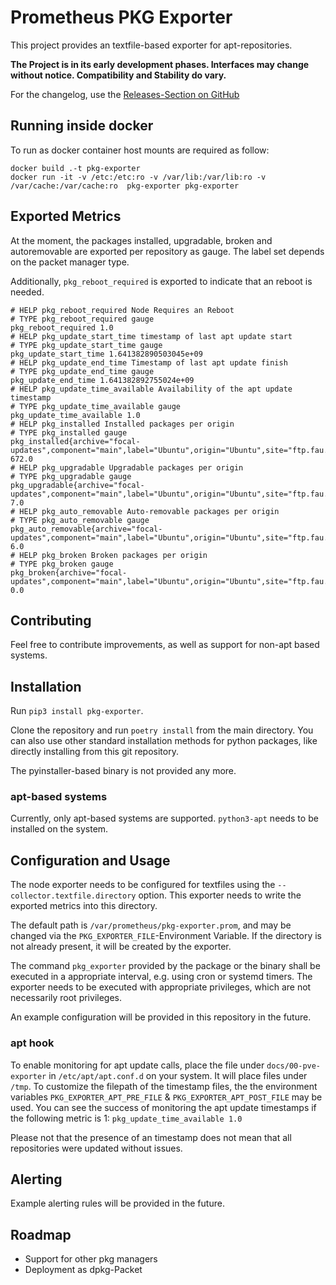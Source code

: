 # Prometheus PKG Exporter

This project provides an textfile-based exporter for apt-repositories. 

**The Project is in its early development phases. Interfaces may change without notice. Compatibility and Stability do vary.**

For the changelog, use the [Releases-Section on GitHub](https://github.com/margau/pkg-exporter/releases/)

## Running inside docker

To run as docker container host mounts are required as follow:
```
docker build .-t pkg-exporter
docker run -it -v /etc:/etc:ro -v /var/lib:/var/lib:ro -v /var/cache:/var/cache:ro  pkg-exporter pkg-exporter
```

## Exported Metrics

At the moment, the packages installed, upgradable, broken and autoremovable are exported per repository as gauge. The label set depends on the packet manager type.

Additionally, `pkg_reboot_required` is exported to indicate that an reboot is needed.

```
# HELP pkg_reboot_required Node Requires an Reboot
# TYPE pkg_reboot_required gauge
pkg_reboot_required 1.0
# HELP pkg_update_start_time timestamp of last apt update start
# TYPE pkg_update_start_time gauge
pkg_update_start_time 1.641382890503045e+09
# HELP pkg_update_end_time Timestamp of last apt update finish
# TYPE pkg_update_end_time gauge
pkg_update_end_time 1.641382892755024e+09
# HELP pkg_update_time_available Availability of the apt update timestamp
# TYPE pkg_update_time_available gauge
pkg_update_time_available 1.0
# HELP pkg_installed Installed packages per origin
# TYPE pkg_installed gauge
pkg_installed{archive="focal-updates",component="main",label="Ubuntu",origin="Ubuntu",site="ftp.fau.de",trusted="True"} 672.0
# HELP pkg_upgradable Upgradable packages per origin
# TYPE pkg_upgradable gauge
pkg_upgradable{archive="focal-updates",component="main",label="Ubuntu",origin="Ubuntu",site="ftp.fau.de",trusted="True"} 7.0
# HELP pkg_auto_removable Auto-removable packages per origin
# TYPE pkg_auto_removable gauge
pkg_auto_removable{archive="focal-updates",component="main",label="Ubuntu",origin="Ubuntu",site="ftp.fau.de",trusted="True"} 6.0
# HELP pkg_broken Broken packages per origin
# TYPE pkg_broken gauge
pkg_broken{archive="focal-updates",component="main",label="Ubuntu",origin="Ubuntu",site="ftp.fau.de",trusted="True"} 0.0

```

## Contributing

Feel free to contribute improvements, as well as support for non-apt based systems.

## Installation

Run `pip3 install pkg-exporter`.

Clone the repository and run `poetry install` from the main directory.
You can also use other standard installation methods for python packages, like directly installing from this git repository.

The pyinstaller-based binary is not provided any more.

### apt-based systems

Currently, only apt-based systems are supported. `python3-apt` needs to be installed on the system.

## Configuration and Usage

The node exporter needs to be configured for textfiles using the `--collector.textfile.directory` option. This exporter needs to write the exported metrics into this directory. 

The default path is `/var/prometheus/pkg-exporter.prom`, and may be changed via the `PKG_EXPORTER_FILE`-Environment Variable.
If the directory is not already present, it will be created by the exporter.

The command `pkg_exporter` provided by the package or the binary shall be executed in a appropriate interval, e.g. using cron or systemd timers.
The exporter needs to be executed with appropriate privileges, which are not necessarily root privileges.

An example configuration will be provided in this repository in the future.

### apt hook
To enable monitoring for apt update calls, place the file under `docs/00-pve-exporter` in `/etc/apt/apt.conf.d` on your system.
It will place files under `/tmp`. To customize the filepath of the timestamp files, the the environment variables `PKG_EXPORTER_APT_PRE_FILE` & `PKG_EXPORTER_APT_POST_FILE` may be used.
You can see the success of monitoring the apt update timestamps if the following metric is 1: `pkg_update_time_available 1.0`

Please not that the presence of an timestamp does not mean that all repositories were updated without issues.

## Alerting

Example alerting rules will be provided in the future.

## Roadmap

- Support for other pkg managers
- Deployment as dpkg-Packet
